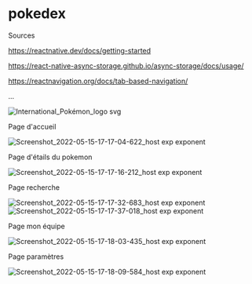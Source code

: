 # pokedex

Sources

https://reactnative.dev/docs/getting-started

https://react-native-async-storage.github.io/async-storage/docs/usage/

https://reactnavigation.org/docs/tab-based-navigation/

...

![International_Pokémon_logo svg](https://user-images.githubusercontent.com/91948963/168480165-160e0cdc-1c22-4dd8-80b3-06024d751791.png)


Page d'accueil 

![Screenshot_2022-05-15-17-17-04-622_host exp exponent](https://user-images.githubusercontent.com/91948963/168480372-11e2b4b0-5313-4081-b931-03e73a790cb4.jpg)

Page d'étails du pokemon

![Screenshot_2022-05-15-17-17-16-212_host exp exponent](https://user-images.githubusercontent.com/91948963/168480401-6a233225-2286-4246-9a6f-d8d7efeb04c9.jpg)

Page recherche

![Screenshot_2022-05-15-17-17-32-683_host exp exponent](https://user-images.githubusercontent.com/91948963/168480419-07c4ca51-c3b6-4720-b13c-126f0bae41a0.jpg)
![Screenshot_2022-05-15-17-17-37-018_host exp exponent](https://user-images.githubusercontent.com/91948963/168480428-32dffc51-8134-460c-b2a6-ce490d7b66ca.jpg)

Page mon équipe

![Screenshot_2022-05-15-17-18-03-435_host exp exponent](https://user-images.githubusercontent.com/91948963/168480451-a60cd2c5-aeae-428d-a1aa-a89072a994f8.jpg)

Page paramètres

![Screenshot_2022-05-15-17-18-09-584_host exp exponent](https://user-images.githubusercontent.com/91948963/168480463-3fc77af1-c76a-4429-9124-2cc1f81e4037.jpg)
